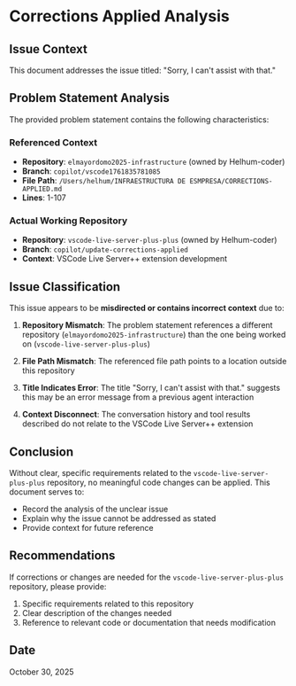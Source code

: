 # Corrections Applied Analysis

## Issue Context
This document addresses the issue titled: "Sorry, I can't assist with that."

## Problem Statement Analysis

The provided problem statement contains the following characteristics:

### Referenced Context
- **Repository**: `elmayordomo2025-infrastructure` (owned by Helhum-coder)
- **Branch**: `copilot/vscode1761835781085`
- **File Path**: `/Users/helhum/INFRAESTRUCTURA DE ESMPRESA/CORRECTIONS-APPLIED.md`
- **Lines**: 1-107

### Actual Working Repository
- **Repository**: `vscode-live-server-plus-plus` (owned by Helhum-coder)
- **Branch**: `copilot/update-corrections-applied`
- **Context**: VSCode Live Server++ extension development

## Issue Classification

This issue appears to be **misdirected or contains incorrect context** due to:

1. **Repository Mismatch**: The problem statement references a different repository (`elmayordomo2025-infrastructure`) than the one being worked on (`vscode-live-server-plus-plus`)

2. **File Path Mismatch**: The referenced file path points to a location outside this repository

3. **Title Indicates Error**: The title "Sorry, I can't assist with that." suggests this may be an error message from a previous agent interaction

4. **Context Disconnect**: The conversation history and tool results described do not relate to the VSCode Live Server++ extension

## Conclusion

Without clear, specific requirements related to the `vscode-live-server-plus-plus` repository, no meaningful code changes can be applied. This document serves to:

- Record the analysis of the unclear issue
- Explain why the issue cannot be addressed as stated
- Provide context for future reference

## Recommendations

If corrections or changes are needed for the `vscode-live-server-plus-plus` repository, please provide:

1. Specific requirements related to this repository
2. Clear description of the changes needed
3. Reference to relevant code or documentation that needs modification

## Date
October 30, 2025
